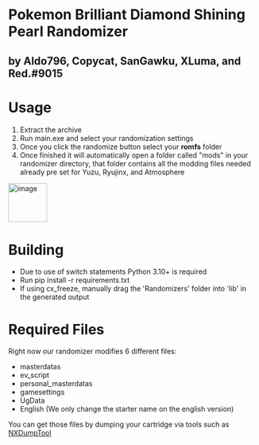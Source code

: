 # Pokemon Brilliant Diamond Shining Pearl Randomizer 
## by Aldo796, Copycat, SanGawku, XLuma, and Red.#9015

# Usage

1. Extract the archive
2. Run main.exe and select your randomization settings
3. Once you click the randomize button select your **romfs** folder
4. Once finished it will automatically open a folder called "mods" in your randomizer directory, that folder contains all the modding files needed already pre set for Yuzu, Ryujinx, and Atmosphere

<img width="78" alt="image" src="https://user-images.githubusercontent.com/36570430/146627870-89078799-c079-4003-ab84-83a94c657608.png">

# Building

- Due to use of switch statements Python 3.10+ is required
- Run pip install -r requirements.txt
- If using cx_freeze, manually drag the 'Randomizers' folder into 'lib' in the generated output

# Required Files

Right now our randomizer modifies 6 different files:
- masterdatas
- ev_script
- personal_masterdatas
- gamesettings
- UgData
- English (We only change the starter name on the english version)

You can get those files by dumping your cartridge via tools such as [NXDumpTool](https://github.com/DarkMatterCore/nxdumptool)

